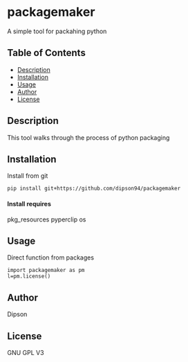 # packagemaker
A simple tool for packahing python
## Table of Contents
    
- [Description](#description)
- [Installation](#installation)
- [Usage](#usage)
- [Author](#author)
- [License](#license)
    
## Description
This tool walks through the process of python packaging
## Installation
Install from git

```
pip install git+https://github.com/dipson94/packagemaker
```
#### Install requires
pkg_resources
pyperclip
os
## Usage
Direct function from packages

```
import packagemaker as pm
l=pm.license()
```

## Author
Dipson
## License
GNU GPL V3